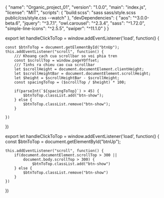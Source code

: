 {
  "name": "Organic_project_01",
  "version": "1.0.0",
  "main": "index.js",
  "license": "MIT",
  "scripts": {
    "build:scss": "sass sass/style.scss public/css/style.css --watch"
  },
  "devDependencies": {
    "aos": "^3.0.0-beta.6",
    "jquery": "^3.7.1",
    "owl.carousel": "^2.3.4",
    "sass": "^1.72.0",
    "simple-line-icons": "^2.5.5",
    "swiper": "^11.1.0"
  }
}


export let handleClickToTop = window.addEventListener('load', function() {
    
    const $btnToTop = document.getElementById("btnUp");
    this.addEventListener("scroll", function() {
        /// Khoang cach cua scrollbar so voi phia tren
        const $scrollTop = window.pageYOffset;
        /// Tinhs ra chieu cao cua scrollbar
        let $scrollHeight = document.documentElement.clientHeight;
        let $scrollHeightBar = document.documentElement.scrollHeight;
        let $height = $scrollHeightBar - $scrollHeight;
        const spacingToTop = ($scrollTop / $height) * 100;

        if(parseInt(`${spacingToTop}`) > 45) {
            $btnToTop.classList.add("btn-show");
        } else {
            $btnToTop.classList.remove("btn-show");
        }

    })
})

export let handleClickToTop = window.addEventListener('load', function() {
    const $btnToTop = document.getElementById("btnUp");
    
    this.addEventListener("scroll", function() {
        if(document.documentElement.scrollTop > 300 || 
            document.body.scrollTop > 300) {
                $btnToTop.classList.add("btn-show")
        } else {
            $btnToTop.classList.remove("btn-show")
        }
    })
})
